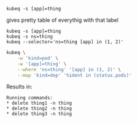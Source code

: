 ```
kubeq -s [app]=thing
```

gives pretty table of everythig with that label

```
kubeq -s [app]=thing
kubeq -s ns=thing
kubeq --selector='ns=thing [app] in (1, 2)'

```

```bash
kubeq \
    -w 'kind=pod' \
    -w '[app]=thing' \
    --where 'ns=thing' '[app] in (1, 2)' \
    --map 'kind=dep' '%ident in (status.pods)'
```

Results in:

```
Running commands:
* delete thing1 -n thing
* delete thing2 -n thing
* delete thing3 -n thing
```
